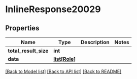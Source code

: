 # InlineResponse20029

## Properties
Name | Type | Description | Notes
------------ | ------------- | ------------- | -------------
**total_result_size** | **int** |  | 
**data** | [**list[Role]**](Role.md) |  | 

[[Back to Model list]](../README.md#documentation-for-models) [[Back to API list]](../README.md#documentation-for-api-endpoints) [[Back to README]](../README.md)


